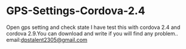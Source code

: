 # GPS-Settings-Cordova-2.4
Open gps setting and check state
I have test this with cordova 2.4 and cordova 2.9.You can download and write if you will find any problem..
email:dpstalent2305@gmail.com
